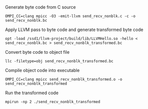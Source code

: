 Generate byte code from C source 
```
OMPI_CC=clang mpicc -O3 -emit-llvm send_recv_nonblk.c -c -o send_recv_nonblk.bc
```
Apply LLVM pass to byte code and generate transformed byte code
```
opt -load /ssd1/llvm-project/build/lib/LLVMHello.so -hello < send_recv_nonblk.bc > send_recv_nonblk_transformed.bc
```
Convert byte code to object file
```
llc -filetype=obj send_recv_nonblk_transformed.bc
```
Compile object code into executable
```
OMPI_CC=clang mpicc send_recv_nonblk_transformed.o -o send_recv_nonblk_transformed
```
Run the transformed code
```
mpirun -np 2 ./send_recv_nonblk_transformed
```
